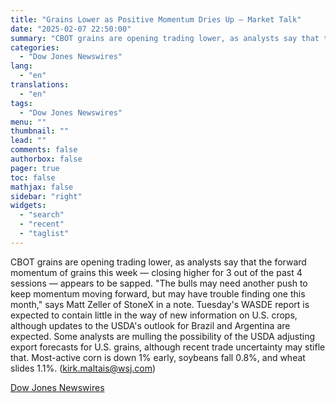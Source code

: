 ```yaml
---
title: "Grains Lower as Positive Momentum Dries Up — Market Talk"
date: "2025-02-07 22:50:00"
summary: "CBOT grains are opening trading lower, as analysts say that the forward momentum of grains this week — closing higher for 3 out of the past 4 sessions — appears to be sapped. \"The bulls may need another push to keep momentum moving forward, but may have trouble finding one..."
categories:
  - "Dow Jones Newswires"
lang:
  - "en"
translations:
  - "en"
tags:
  - "Dow Jones Newswires"
menu: ""
thumbnail: ""
lead: ""
comments: false
authorbox: false
pager: true
toc: false
mathjax: false
sidebar: "right"
widgets:
  - "search"
  - "recent"
  - "taglist"
---
```


CBOT grains are opening trading lower, as analysts say that the forward momentum of grains this week — closing higher for 3 out of the past 4 sessions — appears to be sapped. "The bulls may need another push to keep momentum moving forward, but may have trouble finding one this month," says Matt Zeller of StoneX in a note. Tuesday's WASDE report is expected to contain little in the way of new information on U.S. crops, although updates to the USDA's outlook for Brazil and Argentina are expected. Some analysts are mulling the possibility of the USDA adjusting export forecasts for U.S. grains, although recent trade uncertainty may stifle that. Most-active corn is down 1% early, soybeans fall 0.8%, and wheat slides 1.1%. (kirk.maltais@wsj.com)

[Dow Jones Newswires](https://www.tradingview.com/news/DJN_DN20250207007157:0/)
